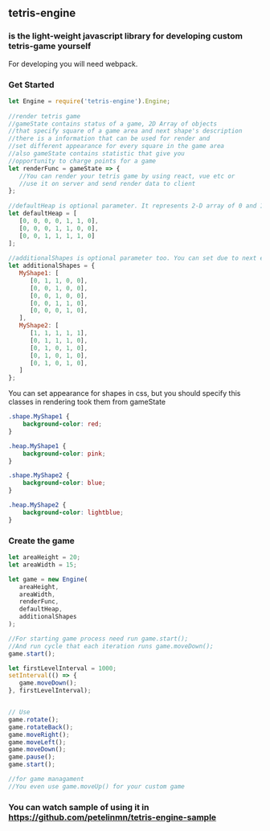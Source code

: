 ## tetris-engine 
### is the light-weight javascript library for developing custom tetris-game yourself

For developing you will need webpack.

### Get Started

```js
let Engine = require('tetris-engine').Engine;
 
//render tetris game
//gameState contains status of a game, 2D Array of objects 
//that specify square of a game area and next shape's description
//there is a information that can be used for render and 
//set different appearance for every square in the game area
//also gameState contains statistic that give you
//opportunity to charge points for a game
let renderFunc = gameState => {
   //You can render your tetris game by using react, vue etc or
   //use it on server and send render data to client
};
 
//defaultHeap is optional parameter. It represents 2-D array of 0 and 1. 
let defaultHeap = [
   [0, 0, 0, 0, 1, 1, 0],
   [0, 0, 0, 1, 1, 0, 0],
   [0, 0, 1, 1, 1, 1, 0]
];
 
//additionalShapes is optional parameter too. You can set due to next example:
let additionalShapes = {
   MyShape1: [
      [0, 1, 1, 0, 0],
      [0, 0, 1, 0, 0],
      [0, 0, 1, 0, 0],
      [0, 0, 1, 1, 0],
      [0, 0, 0, 1, 0],
   ],
   MyShape2: [
      [1, 1, 1, 1, 1],
      [0, 1, 1, 1, 0],
      [0, 1, 0, 1, 0],
      [0, 1, 0, 1, 0],
      [0, 1, 0, 1, 0],
   ]
};
```

You can set appearance for shapes in css, 
but you should specify this classes in rendering took them from gameState

```css
.shape.MyShape1 {
    background-color: red;
}

.heap.MyShape1 {
    background-color: pink;
}

.shape.MyShape2 {
    background-color: blue;
}

.heap.MyShape2 {
    background-color: lightblue;
}
```

### Create the game
```js
let areaHeight = 20;
let areaWidth = 15;

let game = new Engine(
   areaHeight, 
   areaWidth, 
   renderFunc, 
   defaultHeap, 
   additionalShapes
);

//For starting game process need run game.start();
//And run cycle that each iteration runs game.moveDown();
game.start();

let firstLevelInterval = 1000;
setInterval(() => {
   game.moveDown();
}, firstLevelInterval);


// Use
game.rotate();
game.rotateBack();
game.moveRight();
game.moveLeft(); 
game.moveDown();
game.pause();
game.start();

//for game managament
//You even use game.moveUp() for your custom game

```

### You can watch sample of using it in https://github.com/petelinmn/tetris-engine-sample